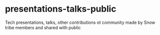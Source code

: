 # presentations-talks-public
Tech presentations, talks, other contributions ot community made by Snow tribe members and shared with public
